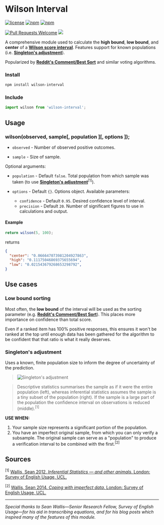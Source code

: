 # Wilson Interval

[![license](https://img.shields.io/github/license/erikfox/wilson-interval.svg)](https://opensource.org/licenses/MIT)
[![npm](https://img.shields.io/npm/v/wilson-interval.svg)](https://www.npmjs.com/package/wilson-interval)
[![npm](https://img.shields.io/npm/dt/wilson-interval.svg?colorB=32CD32)](https://www.npmjs.com/package/wilson-interval)

[![Pull Requests Welcome](https://img.shields.io/badge/pull_requests-welcome-FF69B4.svg)]()
[![](https://img.shields.io/github/issues-raw/erikfox/wilson-interval.svg?colorB=FF69B4)](https://github.com/erikfox/wilson-interval/issues)

A comprehensive module used to calculate the **high bound**, **low bound**, and **center** of a **[Wilson score interval](http://en.wikipedia.org/wiki/Binomial_proportion_confidence_interval#Wilson_score_interval)**. Features support for known populations (i.e. **[Singleton's adjustment](https://corplingstats.wordpress.com/2012/04/30/inferential-statistics/)**).

Popularized by **[Reddit's Comment/Best Sort](http://amix.dk/blog/post/19588)** and similar voting algorithms.

### Install

```sh
npm install wilson-interval
```

### Include

```js
import wilson from 'wilson-interval';
```

## Usage

### wilson(observed, sample[, population ][, options ]);

- `observed` - Number of observed positive outcomes.

- `sample` - Size of sample.

Optional arguments:

- `population` - Default `false`. Total population from which sample was taken (to use **[Singleton's adjustment](https://corplingstats.wordpress.com/2012/04/30/inferential-statistics/)**<sup>[1]</sup>).

- `options` - Default `{}`. Options object. Available parameters:

	- `confidence` - Default `0.95`. Desired confidence level of interval.
	- `precision` - Default `20`. Number of significant figures to use in calculations and output.

#### Example
```js
return wilson(5, 100);
```
returns
```json
{
  "center": "0.066647073981204927863",
  "high": "0.11175046869375655694",
  "low": "0.021543679268653298792",
}
```

## Use cases

### Low bound sorting

Most often, the **low bound** of the interval will be used as the sorting parameter (e.g. **[Reddit's Comment/Best Sort](http://amix.dk/blog/post/19588)**). This places more importance on confidence than total score.

Even if a ranked item has 100% positive responses, this ensures it won't be ranked at the top until enough data has been gathered for the algorithm to be confident that that ratio is what it really deserves.

### Singleton's adjustment

Uses a known, finite population size to inform the degree of uncertainty of the prediction.

> ![Singleton's adjustment](https://corplingstats.files.wordpress.com/2012/04/popsamp1.png?w=538)

> Descriptive statistics summarises the sample as if it were the entire population (left), whereas inferential statistics assumes the sample is a tiny subset of the population (right). If the sample is a large part of the population the confidence interval on observations is reduced (middle).<sup>[1]</sup>

**USE WHEN:**

1. Your sample size represents a significant portion of the population.
2. You have an imperfect original sample, from which you can only verify a subsample. The original sample can serve as a "population" to produce a verification interval to be combined with the first.<sup>[2]</sup>

## Sources

<sup>[1]</sup> [Wallis, Sean 2012. *Inferential Statistics — and other animals*. London: Survey of English Usage, UCL.](https://corplingstats.wordpress.com/2012/04/30/inferential-statistics/)

<sup>[2]</sup> [Wallis, Sean 2014. *Coping with imperfect data*. London: Survey of English Usage, UCL.](https://corplingstats.wordpress.com/2014/04/10/imperfect-data/)

___
*Special thanks to Sean Wallis—Senior Research Fellow, Survey of English Usage—for his aid in transcribing equations, and for his blog posts which inspired many of the features of this module.*
